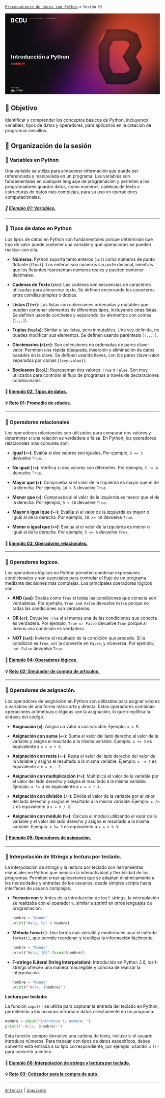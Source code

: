 [`Procesamiento de datos con Python`](../Readme.md) > `Sesión 01`

<div align="center">
    <img src="Imagenes/S01_Bedu.png" alt="Sesion_01">
</div>

## 🎯 Objetivo

Identificar y comprender los conceptos básicos de Python, incluyendo variables, tipos de datos y operadores, para aplicarlos en la creación de programas sencillos.

## 📂 Organización de la sesión

### 📖 Variables en Python
Una variable se utiliza para almacenar información que puede ser referenciada y manipulada en un programa. Las variables son fundamentales en cualquier lenguaje de programación y permiten a los programadores guardar datos, como números, cadenas de texto o estructuras de datos más complejas, para su uso en operaciones computacionales.

##### 📜 [Ejemplo 01: Variables.](Ejemplo-01/Readme.md)

---

### 📖 Tipos de datos en Python

Los tipos de datos en Python son fundamentales porque determinan qué tipo de valor puede contener una variable y qué operaciones se pueden realizar con ella. 

-  **Números**: Python soporta tanto enteros (`int`) como números de punto flotante (`float`). Los enteros son números sin parte decimal, mientras que los flotantes representan números reales y pueden contener decimales.

- **Cadenas de Texto (`str`)**: Las cadenas son secuencias de caracteres utilizadas para almacenar texto. Se definen encerrando los caracteres entre comillas simples o dobles.

- **Listas (`list`)**: Las listas son colecciones ordenadas y mutables que pueden contener elementos de diferentes tipos, incluyendo otras listas. Se definen usando corchetes y separando los elementos con comas (`[,,,]`).

- **Tuplas (`tuple`)**: Similar a las listas, pero inmutables. Una vez definida, no puedes modificar sus elementos. Se definen usando paréntesis (`(,,,)`).

- **Diccionarios (`dict`)**: Son colecciones no ordenadas de pares clave-valor. Permiten una rápida búsqueda, inserción y eliminación de datos basados en la clave. Se definen usando llaves, con los pares clave-valor separados por comas (`{key:value}`).

- **Booleanos (`bool`)**: Representan dos valores: `True` o `False`. Son muy utilizados para controlar el flujo de programas a través de declaraciones condicionales.

#### 📜 [Ejemplo 02: Tipos de datos.](Ejemplo-02/Readme.md)

#### 💡 [Reto 01: Promedio de edades.](Reto-01/Readme.md)

---

### 📖 Operadores relacionales

Los operadores relacionales son utilizados para comparar dos valores y determinar si una relación es verdadera o falsa. En Python, los operadores relacionales más comunes son:

- **Igual (`==`)**: Evalúa si dos valores son iguales. Por ejemplo, `5 == 5` devuelve `True`.

- **No igual (`!=`)**: Verifica si dos valores son diferentes. Por ejemplo, `5 != 4` devuelve `True`.

- **Mayor que (`>`)**: Comprueba si el valor de la izquierda es mayor que el de la derecha. Por ejemplo, `10 > 5` devuelve `True`.

- **Menor que (`<`)**: Comprueba si el valor de la izquierda es menor que el de la derecha. Por ejemplo, `5 < 10` devuelve `True`.

- **Mayor o igual que (`>=`)**: Evalúa si el valor de la izquierda es mayor o igual al de la derecha. Por ejemplo, `10 >= 10` devuelve `True`.

- **Menor o igual que (`<=`)**: Evalúa si el valor de la izquierda es menor o igual al de la derecha. Por ejemplo, `5 <= 5` devuelve `True`.

#### 📜 [Ejemplo 03: Operadores relacionales.](Ejemplo-03/Readme.md)

---

### 📖 Operadores logicos.

Los operadores lógicos en Python permiten combinar expresiones condicionales y son esenciales para controlar el flujo de un programa mediante decisiones más complejas. Los principales operadores lógicos son:

- **AND (`and`)**: Evalúa como `True` si todas las condiciones que conecta son verdaderas. Por ejemplo, `True and False` devuelve `False` porque no todas las condiciones son verdaderas.

- **OR (`or`)**: Devuelve `True` si al menos una de las condiciones que conecta es verdadera. Por ejemplo, `True or False` devuelve `True` porque al menos una condición es verdadera.

- **NOT (`not`)**: Invierte el resultado de la condición que precede. Si la condición es `True`, `not` la convierte en `False`, y viceversa. Por ejemplo, `not False` devuelve `True`.



#### 📜 [Ejemplo 04: Operadores lógicos.](Ejemplo-04/Readme.md)

#### 💡 [Reto 02: Simulador de compra de articulos.](Reto-02/Readme.md)
---


### 📖 Operadores de asignación.

Los operadores de asignación en Python son utilizados para asignar valores a variables de una forma más corta y directa. Estos operadores combinan operaciones aritméticas o lógicas con la asignación, lo que simplifica la sintaxis del código.

- **Asignación (`=`)**: Asigna un valor a una variable. Ejemplo: `x = 5`.

- **Asignación con suma (`+=`)**: Suma el valor del lado derecho al valor de la variable y asigna el resultado a la misma variable. Ejemplo: `x += 3` es equivalente a `x = x + 3`.

- **Asignación con resta (`-=`)**: Resta el valor del lado derecho del valor de la variable y asigna el resultado a la misma variable. Ejemplo: `x -= 2` es equivalente a `x = x - 2`.

- **Asignación con multiplicación (`*=`)**: Multiplica el valor de la variable por el valor del lado derecho y asigna el resultado a la misma variable. Ejemplo: `x *= 4` es equivalente a `x = x * 4`.

- **Asignación con división (`/=`)**: Divide el valor de la variable por el valor del lado derecho y asigna el resultado a la misma variable. Ejemplo: `x /= 2` es equivalente a `x = x / 2`.

- **Asignación con módulo (`%=`)**: Calcula el módulo utilizando el valor de la variable y el valor del lado derecho y asigna el resultado a la misma variable. Ejemplo: `x %= 3` es equivalente a `x = x % 3`.

#### 📜 [Ejemplo 05: Operadores de asignación.](Ejemplo-05/Readme.md)


---

### 📖 Interpolación de Strings y lectura por teclado.

La interpolación de strings y la lectura por teclado son herramientas esenciales en Python que mejoran la interactividad y flexibilidad de los programas. Permiten crear aplicaciones que se adaptan dinámicamente a las necesidades y entradas de los usuarios, desde simples scripts hasta interfaces de usuario complejas.


- **Formato con `%`**:
   Antes de la introducción de los f-strings, la interpolación se realizaba con el operador `%`, similar a sprintf en otros lenguajes de programación.
   ```python
   nombre = "Mundo"
   print("Hola, %s" % nombre)
   ```

- **Método `format()`**:
   Una forma más versátil y moderna es usar el método `format()`, que permite reordenar y reutilizar la información fácilmente.
   ```python
   nombre = "Mundo"
   print("Hola, {0}".format(nombre))
   ```

- **F-strings (Literal String Interpolation)**:
   Introducido en Python 3.6, los f-strings ofrecen una manera más legible y concisa de realizar la interpolación.
   ```python
   nombre = "Mundo"
   print(f"Hola, {nombre}")
   ```

**Lectura por teclado:**

La función `input()` se utiliza para capturar la entrada del teclado en Python, permitiendo a los usuarios introducir datos directamente en un programa:

```python
nombre = input("Introduce tu nombre: ")
print(f"¡Hola, {nombre}!")
```

Esta función siempre devuelve una cadena de texto, incluso si el usuario introduce números. Para trabajar con tipos de datos específicos, debes convertir esta entrada a su tipo correspondiente, por ejemplo, usando `int()` para convertir a entero.



#### 📜 [Ejemplo 06: Interpolación de strings y lectura por teclado.](Ejemplo-06/Readme.md)


#### 💡 [Reto 03: Cotizador para la compra de auto.](Reto-03/Readme.md)
---
[`Anterior`](../Readme.md) | [`Siguiente`](../Sesion-02/Readme.md)
